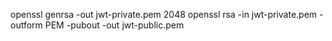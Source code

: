 openssl genrsa -out jwt-private.pem 2048
openssl rsa -in jwt-private.pem -outform PEM -pubout -out jwt-public.pem